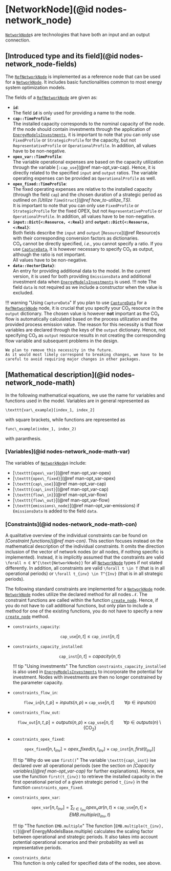 # [NetworkNode](@id nodes-network_node)

[`NetworkNode`](@ref)s are technologies that have both an input and an output connection.

## [Introduced type and its field](@id nodes-network_node-fields)

The [`RefNetworkNode`](@ref) is implemented as a reference node that can be used for a [`NetworkNode`](@ref).
It includes basic functionalities common to most energy system optimization models.

The fields of a [`RefNetworkNode`](@ref) are given as:

- **`id`**:\
  The field **`id`** is only used for providing a name to the node.
- **`cap::TimeProfile`**:\
  The installed capacity corresponds to the nominal capacity of the node.\
  If the node should contain investments through the application of [`EnergyModelsInvestments`](https://energymodelsx.github.io/EnergyModelsInvestments.jl/stable/), it is important to note that you can only use `FixedProfile` or `StrategicProfile` for the capacity, but not `RepresentativeProfile` or `OperationalProfile`.
  In addition, all values have to be non-negative.
- **`opex_var::TimeProfile`**:\
  The variable operational expenses are based on the capacity utilization through the variable [`:cap_use`](@ref man-opt_var-cap).
  Hence, it is directly related to the specified `input` and `output` ratios.
  The variable operating expenses can be provided as `OperationalProfile` as well.
- **`opex_fixed::TimeProfile`**:\
  The fixed operating expenses are relative to the installed capacity (through the field `cap`) and the chosen duration of a strategic period as outlined on *[Utilize `TimeStruct`](@ref how_to-utilize_TS)*.\
  It is important to note that you can only use `FixedProfile` or `StrategicProfile` for the fixed OPEX, but not `RepresentativeProfile` or `OperationalProfile`.
  In addition, all values have to be non-negative.
- **`input::Dict{<:Resource, <:Real}`** and **`output::Dict{<:Resource, <:Real}`**:\
  Both fields describe the `input` and `output` [`Resource`](@ref Resource)s with their corresponding conversion factors as dictionaries.\
  CO₂ cannot be directly specified, *i.e.*, you cannot specify a ratio.
  If you use [`CaptureData`](@ref), it is however necessary to specify CO₂ as output, although the ratio is not important.\
  All values have to be non-negative.
- **`data::Vector{Data}`**:\
  An entry for providing additional data to the model.
  In the current version, it is used for both providing `EmissionsData` and additional investment data when [`EnergyModelsInvestments`](https://energymodelsx.github.io/EnergyModelsInvestments.jl/) is used.
  !!! note
      The field `data` is not required as we include a constructor when the value is excluded.

!!! warning "Using `CaptureData`"
    If you plan to use [`CaptureData`](@ref) for a [`RefNetworkNode`](@ref) node, it is crucial that you specify your CO₂ resource in the `output` dictionary.
    The chosen value is however **not** important as the CO₂ flow is automatically calculated based on the process utilization and the provided process emission value.
    The reason for this necessity is that flow variables are declared through the keys of the `output` dictionary.
    Hence, not specifying CO₂ as `output` resource results in not creating the corresponding flow variable and subsequent problems in the design.

    We plan to remove this necessity in the future.
    As it would most likely correspond to breaking changes, we have to be careful to avoid requiring major changes in other packages.

## [Mathematical description](@id nodes-network_node-math)

In the following mathematical equations, we use the name for variables and functions used in the model.
Variables are in general represented as

``\texttt{var\_example}[index_1, index_2]``

with square brackets, while functions are represented as

``func\_example(index_1, index_2)``

with paranthesis.

### [Variables](@id nodes-network_node-math-var)

The variables of [`NetworkNode`](@ref)s include:

- [``\texttt{opex\_var}``](@ref man-opt_var-opex)
- [``\texttt{opex\_fixed}``](@ref man-opt_var-opex)
- [``\texttt{cap\_use}``](@ref man-opt_var-cap)
- [``\texttt{cap\_inst}``](@ref man-opt_var-cap)
- [``\texttt{flow\_in}``](@ref man-opt_var-flow)
- [``\texttt{flow\_out}``](@ref man-opt_var-flow)
- [``\texttt{emissions\_node}``](@ref man-opt_var-emissions) if `EmissionsData` is added to the field `data`.

### [Constraints](@id nodes-network_node-math-con)

A qualitative overview of the individual constraints can be found on *[Constraint functions](@ref man-con)*.
This section focuses instead on the mathematical description of the individual constraints.
It omits the direction inclusion of the vector of network nodes (or all nodes, if nothing specific is implemented).
Instead, it is implicitly assumed that the constraints are valid ``\forall n ∈ N^{\text{NetworkNode}}`` for all [`NetworkNode`](@ref) types if not stated differently.
In addition, all constraints are valid ``\forall t \in T`` (that is in all operational periods) or ``\forall t_{inv} \in T^{Inv}`` (that is in all strategic periods).

The following standard constraints are implemented for a [`NetworkNode`](@ref) node.
[`NetworkNode`](@ref) nodes utilize the declared method for all nodes 𝒩.
The constraint functions are called within the function [`create_node`](@ref).
Hence, if you do not have to call additional functions, but only plan to include a method for one of the existing functions, you do not have to specify a new [`create_node`](@ref) method.

- `constraints_capacity`:

  ```math
  \texttt{cap\_use}[n, t] \leq \texttt{cap\_inst}[n, t]
  ```

- `constraints_capacity_installed`:

  ```math
  \texttt{cap\_inst}[n, t] = capacity(n, t)
  ```

  !!! tip "Using investments"
      The function `constraints_capacity_installed` is also used in [`EnergyModelsInvestments`](https://energymodelsx.github.io/EnergyModelsInvestments.jl/) to incorporate the potential for investment.
      Nodes with investments are then no longer constrained by the parameter capacity.

- `constraints_flow_in`:

  ```math
  \texttt{flow\_in}[n, t, p] = inputs(n, p) \times \texttt{cap\_use}[n, t]
  \qquad \forall p \in inputs(n)
  ```

- `constraints_flow_out`:

  ```math
  \texttt{flow\_out}[n, t, p] =
  outputs(n, p) \times \texttt{cap\_use}[n, t]
  \qquad \forall p \in outputs(n) \setminus \{\text{CO}_2\}
  ```

- `constraints_opex_fixed`:

  ```math
  \texttt{opex\_fixed}[n, t_{inv}] = opex\_fixed(n, t_{inv}) \times \texttt{cap\_inst}[n, first(t_{inv})]
  ```

  !!! tip "Why do we use `first()`"
      The variable ``\texttt{cap\_inst}`` ise declared over all operational periods (see the section on *[Capacity variables](@ref man-opt_var-cap)* for further explanations).
      Hence, we use the function ``first(t_{inv})`` to retrieve the installed capacity in the first operational period of a given strategic period ``t_{inv}`` in the function `constraints_opex_fixed`.

- `constraints_opex_var`:

  ```math
  \texttt{opex\_var}[n, t_{inv}] = \sum_{t \in t_{inv}} opex_var(n, t) \times \texttt{cap\_use}[n, t] \times EMB.multiple(t_{inv}, t)
  ```

  !!! tip "The function `EMB.multiple`"
      The function [``EMB.multiple(t_{inv}, t)``](@ref EnergyModelsBase.multiple) calculates the scaling factor between operational and strategic periods.
      It also takes into account potential operational scenarios and their probability as well as representative periods.

- `constraints_data`:\
  This function is only called for specified data of the nodes, see above.
